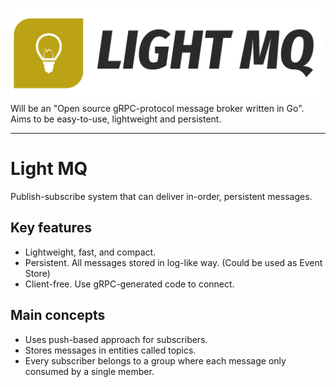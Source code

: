 ![](light-mq.png)
Will be an "Open source gRPC-protocol message broker written in Go". Aims to be easy-to-use, lightweight and persistent.

---

# Light MQ

Publish-subscribe system that can deliver in-order, persistent messages.

## Key features 
* Lightweight, fast, and compact.
* Persistent. All messages stored in log-like way. (Could be used as Event Store)
* Client-free. Use gRPC-generated code to connect.

## Main concepts
* Uses push-based approach for subscribers.
* Stores messages in entities called topics. 
* Every subscriber belongs to a group where each message only consumed by a single member. 


